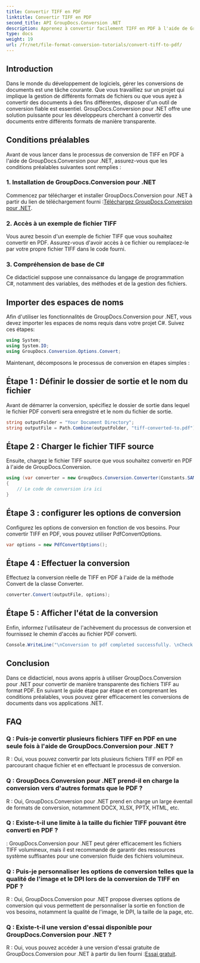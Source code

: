 ```yaml
---
title: Convertir TIFF en PDF
linktitle: Convertir TIFF en PDF
second_title: API GroupDocs.Conversion .NET
description: Apprenez à convertir facilement TIFF en PDF à l'aide de GroupDocs.Conversion pour .NET. Solution de conversion de documents simple, efficace et transparente.
type: docs
weight: 19
url: /fr/net/file-format-conversion-tutorials/convert-tiff-to-pdf/
---
```

## Introduction

Dans le monde du développement de logiciels, gérer les conversions de documents est une tâche courante. Que vous travailliez sur un projet qui implique la gestion de différents formats de fichiers ou que vous ayez à convertir des documents à des fins différentes, disposer d'un outil de conversion fiable est essentiel. GroupDocs.Conversion pour .NET offre une solution puissante pour les développeurs cherchant à convertir des documents entre différents formats de manière transparente.

## Conditions préalables

Avant de vous lancer dans le processus de conversion de TIFF en PDF à l'aide de GroupDocs.Conversion pour .NET, assurez-vous que les conditions préalables suivantes sont remplies :

### 1. Installation de GroupDocs.Conversion pour .NET
 Commencez par télécharger et installer GroupDocs.Conversion pour .NET à partir du lien de téléchargement fourni :[Téléchargez GroupDocs.Conversion pour .NET](https://releases.groupdocs.com/conversion/net/).

### 2. Accès à un exemple de fichier TIFF
Vous aurez besoin d'un exemple de fichier TIFF que vous souhaitez convertir en PDF. Assurez-vous d'avoir accès à ce fichier ou remplacez-le par votre propre fichier TIFF dans le code fourni.

### 3. Compréhension de base de C#
Ce didacticiel suppose une connaissance du langage de programmation C#, notamment des variables, des méthodes et de la gestion des fichiers.

## Importer des espaces de noms

Afin d'utiliser les fonctionnalités de GroupDocs.Conversion pour .NET, vous devez importer les espaces de noms requis dans votre projet C#. Suivez ces étapes:

```csharp
using System;
using System.IO;
using GroupDocs.Conversion.Options.Convert;
```

Maintenant, décomposons le processus de conversion en étapes simples :

## Étape 1 : Définir le dossier de sortie et le nom du fichier

Avant de démarrer la conversion, spécifiez le dossier de sortie dans lequel le fichier PDF converti sera enregistré et le nom du fichier de sortie.

```csharp
string outputFolder = "Your Document Directory";
string outputFile = Path.Combine(outputFolder, "tiff-converted-to.pdf");
```

## Étape 2 : Charger le fichier TIFF source

Ensuite, chargez le fichier TIFF source que vous souhaitez convertir en PDF à l'aide de GroupDocs.Conversion.

```csharp
using (var converter = new GroupDocs.Conversion.Converter(Constants.SAMPLE_TIFF))
{
    // Le code de conversion ira ici
}
```

## Étape 3 : configurer les options de conversion

Configurez les options de conversion en fonction de vos besoins. Pour convertir TIFF en PDF, vous pouvez utiliser PdfConvertOptions.

```csharp
var options = new PdfConvertOptions();
```

## Étape 4 : Effectuer la conversion

Effectuez la conversion réelle de TIFF en PDF à l'aide de la méthode Convert de la classe Converter.

```csharp
converter.Convert(outputFile, options);
```

## Étape 5 : Afficher l'état de la conversion

Enfin, informez l'utilisateur de l'achèvement du processus de conversion et fournissez le chemin d'accès au fichier PDF converti.

```csharp
Console.WriteLine("\nConversion to pdf completed successfully. \nCheck output in {0}", outputFolder);
```

## Conclusion

Dans ce didacticiel, nous avons appris à utiliser GroupDocs.Conversion pour .NET pour convertir de manière transparente des fichiers TIFF au format PDF. En suivant le guide étape par étape et en comprenant les conditions préalables, vous pouvez gérer efficacement les conversions de documents dans vos applications .NET.

## FAQ

### Q : Puis-je convertir plusieurs fichiers TIFF en PDF en une seule fois à l'aide de GroupDocs.Conversion pour .NET ?

R : Oui, vous pouvez convertir par lots plusieurs fichiers TIFF en PDF en parcourant chaque fichier et en effectuant le processus de conversion.

### Q : GroupDocs.Conversion pour .NET prend-il en charge la conversion vers d'autres formats que le PDF ?

R : Oui, GroupDocs.Conversion pour .NET prend en charge un large éventail de formats de conversion, notamment DOCX, XLSX, PPTX, HTML, etc.

### Q : Existe-t-il une limite à la taille du fichier TIFF pouvant être converti en PDF ?

: GroupDocs.Conversion pour .NET peut gérer efficacement les fichiers TIFF volumineux, mais il est recommandé de garantir des ressources système suffisantes pour une conversion fluide des fichiers volumineux.

### Q : Puis-je personnaliser les options de conversion telles que la qualité de l'image et le DPI lors de la conversion de TIFF en PDF ?

R : Oui, GroupDocs.Conversion pour .NET propose diverses options de conversion qui vous permettent de personnaliser la sortie en fonction de vos besoins, notamment la qualité de l'image, le DPI, la taille de la page, etc.

### Q : Existe-t-il une version d'essai disponible pour GroupDocs.Conversion pour .NET ?

 R : Oui, vous pouvez accéder à une version d'essai gratuite de GroupDocs.Conversion pour .NET à partir du lien fourni :[Essai gratuit](https://releases.groupdocs.com/).